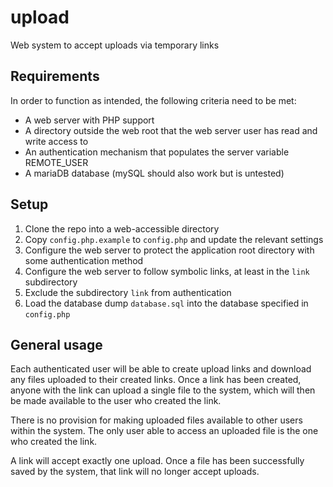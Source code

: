 # upload
Web system to accept uploads via temporary links

## Requirements
In order to function as intended, the following criteria need to be met:
  * A web server with PHP support
  * A directory outside the web root that the web server user has read and write access to
  * An authentication mechanism that populates the server variable REMOTE_USER
  * A mariaDB database (mySQL should also work but is untested)
  
## Setup
 1. Clone the repo into a web-accessible directory
 1. Copy ```config.php.example``` to ```config.php``` and update the relevant settings
 1. Configure the web server to protect the application root directory with some 
    authentication method
 1. Configure the web server to follow symbolic links, at least in the ```link``` subdirectory
 1. Exclude the subdirectory ```link``` from authentication
 1. Load the database dump ```database.sql``` into the database specified in ```config.php```

## General usage
Each authenticated user will be able to create upload links and download any files uploaded 
to their created links. Once a link has been created, anyone with the link can upload a single 
file to the system, which will then be made available to the user who created the link.

There is no provision for making uploaded files available to other users within the system. 
The only user able to access an uploaded file is the one who created the link.

A link will accept exactly one upload. Once a file has been successfully saved by the system,
that link will no longer accept uploads.
